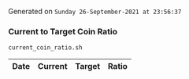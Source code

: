 Generated on `Sunday 26-September-2021 at 23:56:37`

### Current to Target Coin Ratio
`current_coin_ratio.sh`

Date|Current|Target|Ratio
---|---|---|---
